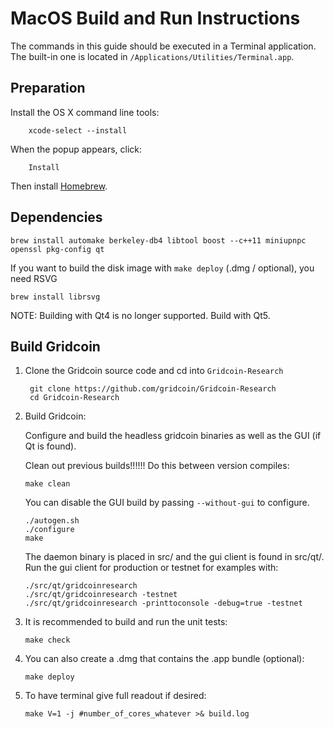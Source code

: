 MacOS Build and Run Instructions
================================
The commands in this guide should be executed in a Terminal application.
The built-in one is located in `/Applications/Utilities/Terminal.app`.

Preparation
-----------
Install the OS X command line tools:

        xcode-select --install

When the popup appears, click:

        Install

Then install [Homebrew](https://brew.sh).

Dependencies
------------

    brew install automake berkeley-db4 libtool boost --c++11 miniupnpc openssl pkg-config qt

If you want to build the disk image with `make deploy` (.dmg / optional), you need RSVG

    brew install librsvg

NOTE: Building with Qt4 is no longer supported. Build with Qt5.

Build Gridcoin
--------------

1. Clone the Gridcoin source code and cd into `Gridcoin-Research`

        git clone https://github.com/gridcoin/Gridcoin-Research
        cd Gridcoin-Research

2.  Build Gridcoin:

    Configure and build the headless gridcoin binaries as well as the GUI (if Qt is found).

    Clean out previous builds!!!!!! Do this between version compiles:
    
    	make clean
    
    You can disable the GUI build by passing `--without-gui` to configure.

        ./autogen.sh
        ./configure 
        make

    The daemon binary is placed in src/ and the gui client is found in src/qt/. 
    Run the gui client for production or testnet for examples with:
    
    	./src/qt/gridcoinresearch
        ./src/qt/gridcoinresearch -testnet
        ./src/qt/gridcoinresearch -printtoconsole -debug=true -testnet

3.  It is recommended to build and run the unit tests:

        make check

4.  You can also create a .dmg that contains the .app bundle (optional):

        make deploy

5.  To have terminal give full readout if desired:

        make V=1 -j #number_of_cores_whatever >& build.log

